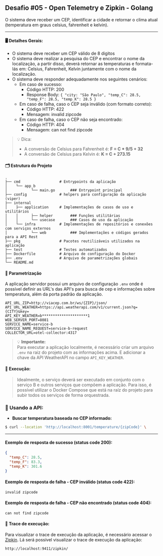## Desafio #05 - Open Telemetry e Zipkin - Golang

O sistema deve receber um CEP, identificar a cidade e retornar o clima atual (temperatura em graus celsius, fahrenheit e kelvin).

---
#### 🖥️ Detalhes Gerais:

- O sistema deve receber um CEP válido de 8 digitos
- O sistema deve realizar a pesquisa do CEP e encontrar o nome da localização, a partir disso, deverá retornar as temperaturas e formata-lás em: Celsius, Fahrenheit, Kelvin juntamente com o nome da localização.
- O sistema deve responder adequadamente nos seguintes cenários:
  - Em caso de sucesso:
    - Código HTTP: 200
    - Response Body: `{ "city: "São Paulo", "temp_C": 28.5, "temp_F": 28.5, "temp_K": 28.5 }`
  - Em caso de falha, caso o CEP seja inválido (com formato correto):
    - Código HTTP: 422
    - Mensagem: invalid zipcode
  - Em caso de falha, caso o CEP não seja encontrado:
    - Código HTTP: 404
    - Mensagem: can not find zipcode

> 💡 Dica:<br/>
> - A conversão de Celsius para Fahrenheit é: **F = C * 9/5 + 32**
> - A conversão de Celsius para Kelvin é: **K = C + 273.15**

#### 🗂️ Estrutura do Projeto
    .
    ├── cmd                  # Entrypoints da aplicação
    │    └── app_b
    │           └── main.go       ### Entrypoint principal
    ├── config               # helpers para configuração da aplicação (viper)
    ├── internal
    │    ├── application     # Implementações de casos de uso e utilitários
    │    │      ├── helper        ### Funções utilitárias
    │    │      └── usecase       ### Casos de uso da aplicação
    │    └── infra           # Implementações de repositórios e conexões com serviços externos
    │           └── web           ### Implementações e códigos gerados para a API Rest
    ├── pkg                  # Pacotes reutilizáveis utilizados na aplicação
    ├── test                 # Testes automatizados
    ├── Dockerfile           # Arquivo de configuração do Docker
    ├── .env                 # Arquivo de parametrizações globais
    └── README.md

#### 🧭 Parametrização
A aplicação servidor possui um arquivo de configuração `.env` onde é possível definir as URL's das API's para busca de cep e informações sobre temperatura, além da porta padrão da aplicação.

```dotenv
API_URL_ZIP=http://viacep.com.br/ws/{ZIP}/json/
API_URL_WEATHER=https://api.weatherapi.com/v1/current.json?q={CITY}&key=
API_KEY_WEATHER=b*********************1
WEB_SERVER_PORT=8081
SERVICE_NAME=service-b
SERVICE_NAME_REQUEST=service-b-request
COLLECTOR_URL=otel-collector:4317
```

> 💡 **Importante:**<br/>
> Para executar a aplicação localmente, é necessário criar um arquivo `.env` na raiz do projeto com as informações acima. E adicionar a chave da API WeatherAPI no campo `API_KEY_WEATHER`.

#### 🚀 Execução:
> Idealmente, o serviço deverá ser executado em conjunto com o serviço B e outros serviços que compõem a aplicação. Para isso, é possível utilizar o Docker Compose que está na raíz do projeto para subir todos os serviços de forma orquestrada.

### 📝 Usando a API:

- **Buscar temperatura baseada no CEP informado:**

```bash
$ curl --location 'http://localhost:8001/temperature/{zipCode}' \
```

---
#### Exemplo de resposta de sucesso (status code 200):
```json
{
  "temp_C": 28.5,
  "temp_F": 83.3,
  "temp_K": 301.6
}
```

#### Exemplo de resposta de falha - CEP inválido (status code 422):
```
invalid zipcode
```

#### Exemplo de resposta de falha - CEP não encontrado (status code 404):
```
can not find zipcode
```

#### 🔎 Trace de execução:

Para visualizar o trace de execução da aplicação, é necessário acessar o [Zipkin](http://localhost:9411/zipkin/). Lá será possível visualizar o trace de execução da aplicação:

```http request
http://localhost:9411/zipkin/
```